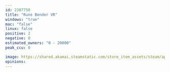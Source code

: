 ```yaml
---
id: 2387750
title: "Rune Bender VR"
windows: "true"
mac: "false"
linux: false
positive: 2
negative: 0
estimated_owners: "0 - 20000"
peak_ccu: 0

image: https://shared.akamai.steamstatic.com/store_item_assets/steam/apps/2387750/header.jpg?t=1726816560
opinions:
---
```

